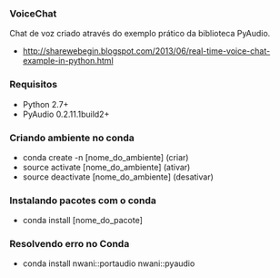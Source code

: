### VoiceChat

Chat de voz criado através do exemplo prático da biblioteca PyAudio.
   - http://sharewebegin.blogspot.com/2013/06/real-time-voice-chat-example-in-python.html

### Requisitos
  
  - Python 2.7+
  - PyAudio 0.2.11.1build2+
  
### Criando ambiente no conda

   - conda create -n [nome_do_ambiente] (criar)
   - source activate [nome_do_ambiente] (ativar)
   - source deactivate [nome_do_ambiente] (desativar)

### Instalando pacotes com o conda
   
   - conda install [nome_do_pacote]

### Resolvendo erro no Conda
   
   - conda install nwani::portaudio nwani::pyaudio
